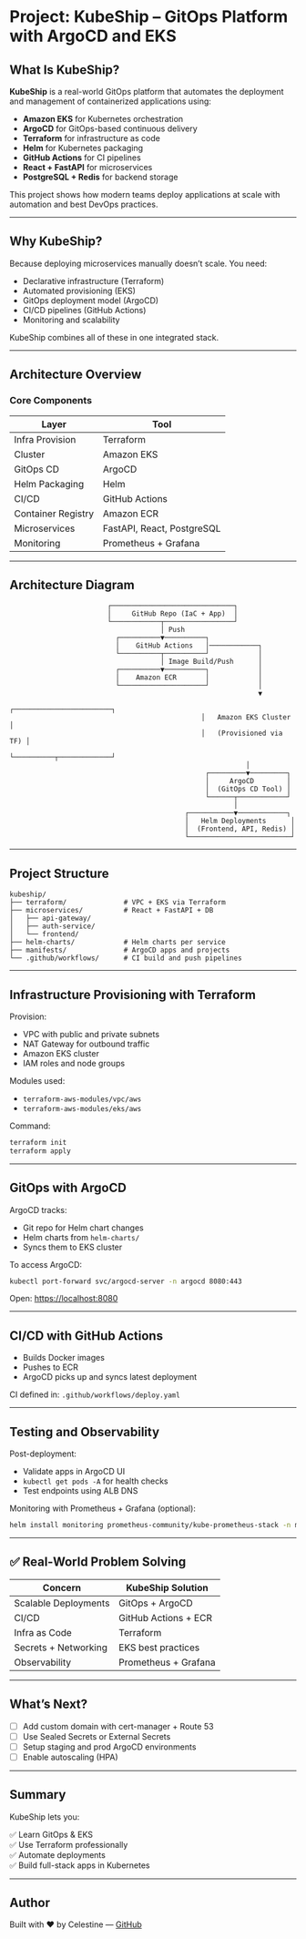 
# Project: KubeShip – GitOps Platform with ArgoCD and EKS

## What Is KubeShip?

**KubeShip** is a real-world GitOps platform that automates the deployment and management of containerized applications using:

- **Amazon EKS** for Kubernetes orchestration
- **ArgoCD** for GitOps-based continuous delivery
- **Terraform** for infrastructure as code
- **Helm** for Kubernetes packaging
- **GitHub Actions** for CI pipelines
- **React + FastAPI** for microservices
- **PostgreSQL + Redis** for backend storage

This project shows how modern teams deploy applications at scale with automation and best DevOps practices.

---

## Why KubeShip?

Because deploying microservices manually doesn’t scale. You need:

- Declarative infrastructure (Terraform)
- Automated provisioning (EKS)
- GitOps deployment model (ArgoCD)
- CI/CD pipelines (GitHub Actions)
- Monitoring and scalability

KubeShip combines all of these in one integrated stack.

---

## Architecture Overview

### Core Components

| Layer             | Tool                         |
|-------------------|------------------------------|
| Infra Provision   | Terraform                    |
| Cluster           | Amazon EKS                   |
| GitOps CD         | ArgoCD                       |
| Helm Packaging    | Helm                         |
| CI/CD             | GitHub Actions               |
| Container Registry| Amazon ECR                   |
| Microservices     | FastAPI, React, PostgreSQL   |
| Monitoring        | Prometheus + Grafana         |

---

## Architecture Diagram

```
                        ┌──────────────────────────────┐
                        │     GitHub Repo (IaC + App)  │
                        └────────────┬─────────────────┘
                                     │ Push
                          ┌──────────▼──────────┐
                          │    GitHub Actions   │────────────┐
                          └──────────┬──────────┘            │
                                     │ Image Build/Push      │
                          ┌──────────▼──────────┐            │
                          │    Amazon ECR       │            │
                          └─────────────────────┘            │
                                                             ▼
                                               ┌────────────────────────┐
                                               │   Amazon EKS Cluster   │
                                               │   (Provisioned via TF) │
                                               └──────────┬─────────────┘
                                                          │
                                                ┌─────────▼─────────┐
                                                │     ArgoCD        │
                                                │  (GitOps CD Tool) │
                                                └──────┬────────────┘
                                                       │
                                           ┌───────────▼────────────┐
                                           │   Helm Deployments      │
                                           │  (Frontend, API, Redis) │
                                           └─────────────────────────┘
```

---

## Project Structure

```
kubeship/
├── terraform/              # VPC + EKS via Terraform
├── microservices/          # React + FastAPI + DB
│   ├── api-gateway/
│   ├── auth-service/
│   └── frontend/
├── helm-charts/            # Helm charts per service
├── manifests/              # ArgoCD apps and projects
└── .github/workflows/      # CI build and push pipelines
```

---

## Infrastructure Provisioning with Terraform

Provision:

- VPC with public and private subnets
- NAT Gateway for outbound traffic
- Amazon EKS cluster
- IAM roles and node groups

Modules used:
- `terraform-aws-modules/vpc/aws`
- `terraform-aws-modules/eks/aws`

Command:

```bash
terraform init
terraform apply
```

---

## GitOps with ArgoCD

ArgoCD tracks:
- Git repo for Helm chart changes
- Helm charts from `helm-charts/`
- Syncs them to EKS cluster

To access ArgoCD:

```bash
kubectl port-forward svc/argocd-server -n argocd 8080:443
```

Open: [https://localhost:8080](https://localhost:8080)

---

## CI/CD with GitHub Actions

- Builds Docker images
- Pushes to ECR
- ArgoCD picks up and syncs latest deployment

CI defined in: `.github/workflows/deploy.yaml`

---

## Testing and Observability

Post-deployment:

- Validate apps in ArgoCD UI
- `kubectl get pods -A` for health checks
- Test endpoints using ALB DNS

Monitoring with Prometheus + Grafana (optional):

```bash
helm install monitoring prometheus-community/kube-prometheus-stack -n monitoring --create-namespace
```

---

## ✅ Real-World Problem Solving

| Concern                    | KubeShip Solution               |
|----------------------------|----------------------------------|
| Scalable Deployments       | GitOps + ArgoCD                 |
| CI/CD                      | GitHub Actions + ECR            |
| Infra as Code              | Terraform                       |
| Secrets + Networking       | EKS best practices              |
| Observability              | Prometheus + Grafana            |

---

## What’s Next?

- [ ] Add custom domain with cert-manager + Route 53
- [ ] Use Sealed Secrets or External Secrets
- [ ] Setup staging and prod ArgoCD environments
- [ ] Enable autoscaling (HPA)

---

## Summary

KubeShip lets you:

✅ Learn GitOps & EKS  
✅ Use Terraform professionally  
✅ Automate deployments  
✅ Build full-stack apps in Kubernetes

---

## Author

Built with ❤️ by Celestine — [GitHub](https://github.com/celestn1)
